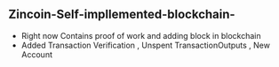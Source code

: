 ## Zincoin-Self-impllemented-blockchain-
- Right now Contains proof of work and adding block in blockchain
- Added Transaction Verification , Unspent TransactionOutputs , New Account
